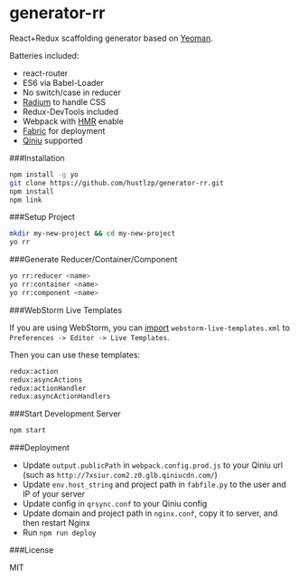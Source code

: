 # generator-rr

React+Redux scaffolding generator based on [Yeoman](http://yeoman.io).

Batteries included:

* react-router
* ES6 via Babel-Loader
* No switch/case in reducer
* [Radium](https://github.com/FormidableLabs/radium) to handle CSS
* Redux-DevTools included
* Webpack with [HMR](https://webpack.github.io/docs/hot-module-replacement-with-webpack.html) enable
* [Fabric](https://www.fabfile.org/) for deployment
* [Qiniu](http://www.qiniu.com) supported

###Installation

```sh
npm install -g yo
git clone https://github.com/hustlzp/generator-rr.git
npm install
npm link
```

###Setup Project

```sh
mkdir my-new-project && cd my-new-project
yo rr
```

###Generate Reducer/Container/Component

```sh
yo rr:reducer <name>
yo rr:container <name>
yo rr:component <name>
```

###WebStorm Live Templates

If you are using WebStorm, you can [import](https://www.jetbrains.com/help/phpstorm/2016.1/sharing-live-templates.html) `webstorm-live-templates.xml` to `Preferences -> Editor -> Live Templates`.

Then you can use these templates:

```sh
redux:action
redux:asyncActions
redux:actionHandler
redux:asyncActionHandlers
```

###Start Development Server

```sh
npm start
```

###Deployment

* Update `output.publicPath` in `webpack.config.prod.js` to your Qiniu url (such as `http://7xsiur.com2.z0.glb.qiniucdn.com/`)
* Update `env.host_string` and project path in `fabfile.py` to the user and IP of your server
* Update config in `qrsync.conf` to your Qiniu config
* Update domain and project path in `nginx.conf`, copy it to server, and then restart Nginx
* Run `npm run deploy`

###License

MIT

